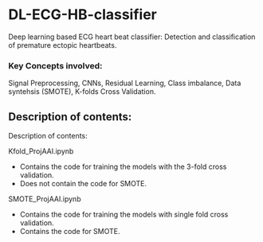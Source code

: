 # DL-ECG-HB-classifier
Deep learning based ECG heart beat classifier: Detection and classification of premature ectopic heartbeats.

### Key Concepts involved:
Signal Preprocessing, CNNs, Residual Learning, Class imbalance, Data syntehsis (SMOTE), K-folds Cross Validation.

## Description of contents:

Description of contents:

Kfold_ProjAAI.ipynb
  - Contains the code for training the models with the 3-fold cross validation.
  - Does not contain the code for SMOTE.

SMOTE_ProjAAI.ipynb
  - Contains the code for training the models with single fold cross validation.
  - Contains the code for SMOTE.


